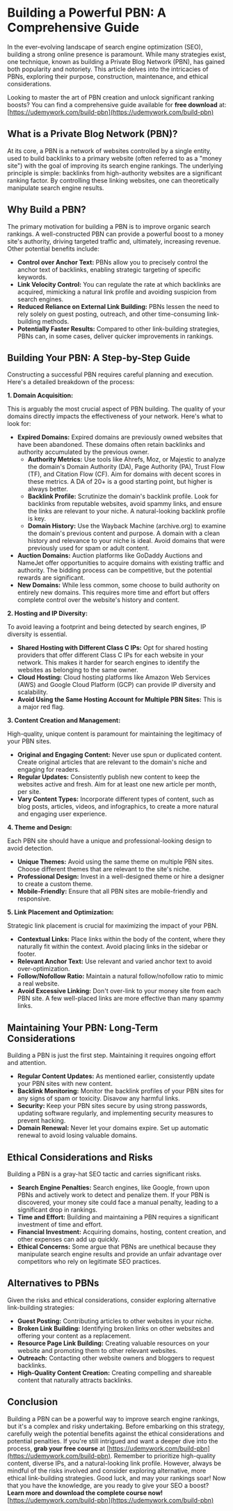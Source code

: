 # Building a Powerful PBN: A Comprehensive Guide

In the ever-evolving landscape of search engine optimization (SEO), building a strong online presence is paramount. While many strategies exist, one technique, known as building a Private Blog Network (PBN), has gained both popularity and notoriety. This article delves into the intricacies of PBNs, exploring their purpose, construction, maintenance, and ethical considerations.

Looking to master the art of PBN creation and unlock significant ranking boosts? You can find a comprehensive guide available for **free download** at: [https://udemywork.com/build-pbn](https://udemywork.com/build-pbn)

## What is a Private Blog Network (PBN)?

At its core, a PBN is a network of websites controlled by a single entity, used to build backlinks to a primary website (often referred to as a "money site") with the goal of improving its search engine rankings. The underlying principle is simple: backlinks from high-authority websites are a significant ranking factor. By controlling these linking websites, one can theoretically manipulate search engine results.

## Why Build a PBN?

The primary motivation for building a PBN is to improve organic search rankings. A well-constructed PBN can provide a powerful boost to a money site's authority, driving targeted traffic and, ultimately, increasing revenue. Other potential benefits include:

*   **Control over Anchor Text:** PBNs allow you to precisely control the anchor text of backlinks, enabling strategic targeting of specific keywords.
*   **Link Velocity Control:** You can regulate the rate at which backlinks are acquired, mimicking a natural link profile and avoiding suspicion from search engines.
*   **Reduced Reliance on External Link Building:** PBNs lessen the need to rely solely on guest posting, outreach, and other time-consuming link-building methods.
*   **Potentially Faster Results:** Compared to other link-building strategies, PBNs can, in some cases, deliver quicker improvements in rankings.

## Building Your PBN: A Step-by-Step Guide

Constructing a successful PBN requires careful planning and execution. Here's a detailed breakdown of the process:

**1. Domain Acquisition:**

This is arguably the most crucial aspect of PBN building. The quality of your domains directly impacts the effectiveness of your network. Here's what to look for:

*   **Expired Domains:** Expired domains are previously owned websites that have been abandoned. These domains often retain backlinks and authority accumulated by the previous owner.
    *   **Authority Metrics:** Use tools like Ahrefs, Moz, or Majestic to analyze the domain's Domain Authority (DA), Page Authority (PA), Trust Flow (TF), and Citation Flow (CF). Aim for domains with decent scores in these metrics. A DA of 20+ is a good starting point, but higher is always better.
    *   **Backlink Profile:** Scrutinize the domain's backlink profile. Look for backlinks from reputable websites, avoid spammy links, and ensure the links are relevant to your niche. A natural-looking backlink profile is key.
    *   **Domain History:** Use the Wayback Machine (archive.org) to examine the domain's previous content and purpose. A domain with a clean history and relevance to your niche is ideal. Avoid domains that were previously used for spam or adult content.
*   **Auction Domains:** Auction platforms like GoDaddy Auctions and NameJet offer opportunities to acquire domains with existing traffic and authority. The bidding process can be competitive, but the potential rewards are significant.
*   **New Domains:** While less common, some choose to build authority on entirely new domains. This requires more time and effort but offers complete control over the website's history and content.

**2. Hosting and IP Diversity:**

To avoid leaving a footprint and being detected by search engines, IP diversity is essential.

*   **Shared Hosting with Different Class C IPs:** Opt for shared hosting providers that offer different Class C IPs for each website in your network. This makes it harder for search engines to identify the websites as belonging to the same owner.
*   **Cloud Hosting:** Cloud hosting platforms like Amazon Web Services (AWS) and Google Cloud Platform (GCP) can provide IP diversity and scalability.
*   **Avoid Using the Same Hosting Account for Multiple PBN Sites:** This is a major red flag.

**3. Content Creation and Management:**

High-quality, unique content is paramount for maintaining the legitimacy of your PBN sites.

*   **Original and Engaging Content:** Never use spun or duplicated content. Create original articles that are relevant to the domain's niche and engaging for readers.
*   **Regular Updates:** Consistently publish new content to keep the websites active and fresh. Aim for at least one new article per month, per site.
*   **Vary Content Types:** Incorporate different types of content, such as blog posts, articles, videos, and infographics, to create a more natural and engaging user experience.

**4. Theme and Design:**

Each PBN site should have a unique and professional-looking design to avoid detection.

*   **Unique Themes:** Avoid using the same theme on multiple PBN sites. Choose different themes that are relevant to the site's niche.
*   **Professional Design:** Invest in a well-designed theme or hire a designer to create a custom theme.
*   **Mobile-Friendly:** Ensure that all PBN sites are mobile-friendly and responsive.

**5. Link Placement and Optimization:**

Strategic link placement is crucial for maximizing the impact of your PBN.

*   **Contextual Links:** Place links within the body of the content, where they naturally fit within the context. Avoid placing links in the sidebar or footer.
*   **Relevant Anchor Text:** Use relevant and varied anchor text to avoid over-optimization.
*   **Follow/Nofollow Ratio:** Maintain a natural follow/nofollow ratio to mimic a real website.
*   **Avoid Excessive Linking:** Don't over-link to your money site from each PBN site. A few well-placed links are more effective than many spammy links.

## Maintaining Your PBN: Long-Term Considerations

Building a PBN is just the first step. Maintaining it requires ongoing effort and attention.

*   **Regular Content Updates:** As mentioned earlier, consistently update your PBN sites with new content.
*   **Backlink Monitoring:** Monitor the backlink profiles of your PBN sites for any signs of spam or toxicity. Disavow any harmful links.
*   **Security:** Keep your PBN sites secure by using strong passwords, updating software regularly, and implementing security measures to prevent hacking.
*   **Domain Renewal:** Never let your domains expire. Set up automatic renewal to avoid losing valuable domains.

## Ethical Considerations and Risks

Building a PBN is a gray-hat SEO tactic and carries significant risks.

*   **Search Engine Penalties:** Search engines, like Google, frown upon PBNs and actively work to detect and penalize them. If your PBN is discovered, your money site could face a manual penalty, leading to a significant drop in rankings.
*   **Time and Effort:** Building and maintaining a PBN requires a significant investment of time and effort.
*   **Financial Investment:** Acquiring domains, hosting, content creation, and other expenses can add up quickly.
*   **Ethical Concerns:** Some argue that PBNs are unethical because they manipulate search engine results and provide an unfair advantage over competitors who rely on legitimate SEO practices.

## Alternatives to PBNs

Given the risks and ethical considerations, consider exploring alternative link-building strategies:

*   **Guest Posting:** Contributing articles to other websites in your niche.
*   **Broken Link Building:** Identifying broken links on other websites and offering your content as a replacement.
*   **Resource Page Link Building:** Creating valuable resources on your website and promoting them to other relevant websites.
*   **Outreach:** Contacting other website owners and bloggers to request backlinks.
*   **High-Quality Content Creation:** Creating compelling and shareable content that naturally attracts backlinks.

## Conclusion

Building a PBN can be a powerful way to improve search engine rankings, but it's a complex and risky undertaking. Before embarking on this strategy, carefully weigh the potential benefits against the ethical considerations and potential penalties. If you're still intrigued and want a deeper dive into the process, **grab your free course** at [https://udemywork.com/build-pbn](https://udemywork.com/build-pbn). Remember to prioritize high-quality content, diverse IPs, and a natural-looking link profile. However, always be mindful of the risks involved and consider exploring alternative, more ethical link-building strategies. Good luck, and may your rankings soar! Now that you have the knowledge, are you ready to give your SEO a boost? **Learn more and download the complete course now!** [https://udemywork.com/build-pbn](https://udemywork.com/build-pbn)
